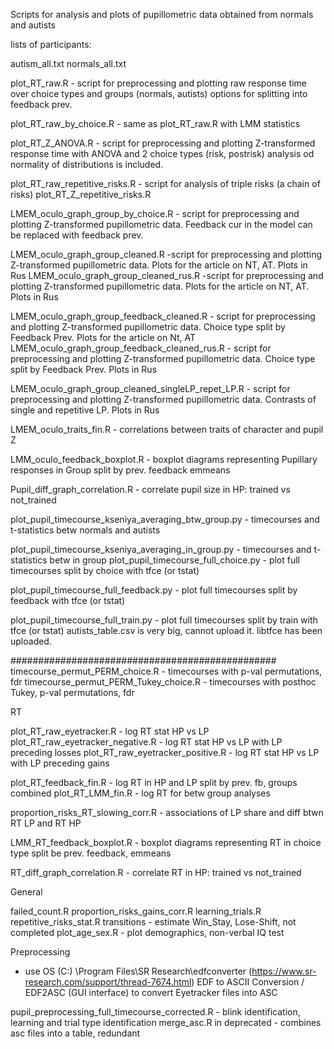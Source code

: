 Scripts for analysis and plots of pupillometric data obtained from normals and autists

lists of participants:

autism_all.txt
normals_all.txt 

plot_RT_raw.R - script for preprocessing and plotting raw response time over 
                choice types and groups (normals, autists) options for splitting
                into feedback prev.

plot_RT_raw_by_choice.R - same as plot_RT_raw.R with LMM statistics

plot_RT_Z_ANOVA.R - script for preprocessing and plotting Z-transformed 
                response time with ANOVA and 2 choice types (risk, postrisk)
                analysis od normality of distributions is included.

plot_RT_raw_repetitive_risks.R - script for analysis of triple risks (a chain of risks)
plot_RT_Z_repetitive_risks.R

LMEM_oculo_graph_group_by_choice.R - script for preprocessing and plotting Z-transformed
                pupillometric data. Feedback cur in the model can be replaced with
                feedback prev.

LMEM_oculo_graph_group_cleaned.R -script for preprocessing and plotting Z-transformed
                pupillometric data. Plots for the article on NT, AT. Plots in Rus 
LMEM_oculo_graph_group_cleaned_rus.R -script for preprocessing and plotting Z-transformed
                pupillometric data. Plots for the article on NT, AT. Plots in Rus 

LMEM_oculo_graph_group_feedback_cleaned.R - script for preprocessing and plotting Z-transformed
                pupillometric data. Choice type split by Feedback Prev. Plots for the article on Nt, AT
LMEM_oculo_graph_group_feedback_cleaned_rus.R - script for preprocessing and plotting Z-transformed
                pupillometric data. Choice type split by Feedback Prev. Plots in Rus

LMEM_oculo_graph_group_cleaned_singleLP_repet_LP.R - script for preprocessing and plotting Z-transformed
                pupillometric data. Contrasts of single and repetitive LP. Plots in Rus

LMEM_oculo_traits_fin.R - correlations between traits of character and pupil Z

LMM_oculo_feedback_boxplot.R - boxplot diagrams representing Pupillary responses in Group split
by prev. feedback emmeans

Pupil_diff_graph_correlation.R - correlate pupil size in HP: trained vs not_trained

plot_pupil_timecourse_kseniya_averaging_btw_group.py - timecourses and t-statistics betw 
               normals and autists

plot_pupil_timecourse_kseniya_averaging_in_group.py - timecourses and t-statistics betw
               in group
plot_pupil_timecourse_full_choice.py - plot full timecourses split by choice with tfce (or tstat)

plot_pupil_timecourse_full_feedback.py - plot full timecourses split by feedback with tfce (or tstat)

plot_pupil_timecourse_full_train.py -  plot full timecourses split by train with tfce (or tstat)
autists_table.csv is very big, cannot upload it. libtfce has been uploaded. 

################################################
timecourse_permut_PERM_choice.R       -   timecourses with p-val permutations, fdr
timecourse_permut_PERM_Tukey_choice.R -   timecourses with posthoc Tukey, p-val permutations, fdr

RT 

plot_RT_raw_eyetracker.R - log RT stat HP vs LP 
plot_RT_raw_eyetracker_negative.R - log RT stat HP vs LP with LP preceding losses
plot_RT_raw_eyetracker_positive.R - log RT stat HP vs LP with LP preceding gains

plot_RT_feedback_fin.R - log RT in HP and LP split by prev. fb, groups combined
plot_RT_LMM_fin.R - log RT for betw group analyses

proportion_risks_RT_slowing_corr.R - associations of LP share and diff btwn RT LP and RT HP

LMM_RT_feedback_boxplot.R - boxplot diagrams representing RT in choice type split be prev. feedback,
emmeans

RT_diff_graph_correlation.R - correlate RT in HP: trained vs not_trained

General

failed_count.R
proportion_risks_gains_corr.R
learning_trials.R
repetitive_risks_stat.R 
transitions - estimate Win_Stay, Lose-Shift, not completed
plot_age_sex.R - plot demographics, non-verbal IQ test 

Preprocessing

* use OS (C:) \Program Files\SR Research\edfconverter (https://www.sr-research.com/support/thread-7674.html)
EDF to ASCII Conversion / EDF2ASC (GUI interface)
to convert Eyetracker files into ASC

pupil_preprocessing_full_timecourse_corrected.R - blink identification, learning and trial type identification
merge_asc.R in deprecated - combines asc files into a table, redundant 
